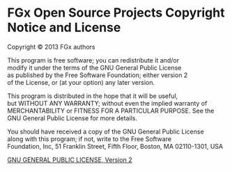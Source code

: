 FGx Open Source Projects  Copyright Notice and License
======================================================

Copyright &copy; 2013 FGx authors  

This program is free software; you can redistribute it and/or  
modify it under the terms of the GNU General Public License  
as published by the Free Software Foundation; either version 2  
of the License, or (at your option) any later version.  

This program is distributed in the hope that it will be useful,  
but WITHOUT ANY WARRANTY; without even the implied warranty of  
MERCHANTABILITY or FITNESS FOR A PARTICULAR PURPOSE.  See the  
GNU General Public License for more details.  

You should have received a copy of the GNU General Public License  
along with this program; if not, write to the Free Software  
Foundation, Inc, 51 Franklin Street, Fifth Floor, Boston, MA  02110-1301, USA  

[GNU GENERAL PUBLIC LICENSE, Version 2](https://github.com/fgx/fgx.github.com/blob/master/GNU%20General%20Public%20License%2C%20version%202.md)

